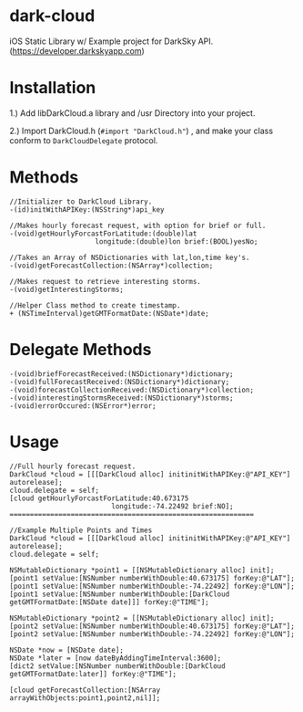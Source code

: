 dark-cloud
==========

iOS Static Library w/ Example project for DarkSky API. (https://developer.darkskyapp.com)


Installation
==========

1.) Add libDarkCloud.a library and /usr Directory into your project.

2.) Import DarkCloud.h (`#import "DarkCloud.h"`) , and make your class conform to `DarkCloudDelegate` protocol.

Methods
==========
    //Initializer to DarkCloud Library.
    -(id)initWithAPIKey:(NSString*)api_key
    
    //Makes hourly forecast request, with option for brief or full.
    -(void)getHourlyForcastForLatitude:(double)lat 
                         longitude:(double)lon brief:(BOOL)yesNo;
                         
    //Takes an Array of NSDictionaries with lat,lon,time key's.
    -(void)getForecastCollection:(NSArray*)collection;
    
    //Makes request to retrieve interesting storms.
    -(void)getInterestingStorms;
    
    //Helper Class method to create timestamp.
    + (NSTimeInterval)getGMTFormatDate:(NSDate*)date;
Delegate Methods
==========
    -(void)briefForecastReceived:(NSDictionary*)dictionary;
    -(void)fullForecastReceived:(NSDictionary*)dictionary;
    -(void)forecastCollectionReceived:(NSDictionary*)collection;
    -(void)interestingStormsReceived:(NSDictionary*)storms;
    -(void)errorOccured:(NSError*)error;
Usage
==========
    
    //Full hourly forecast request.
    DarkCloud *cloud = [[[DarkCloud alloc] initinitWithAPIKey:@"API_KEY"] autorelease];
    cloud.delegate = self;
    [cloud getHourlyForcastForLatitude:40.673175 
                             longitude:-74.22492 brief:NO];
    ============================================================
    
    //Example Multiple Points and Times
    DarkCloud *cloud = [[[DarkCloud alloc] initinitWithAPIKey:@"API_KEY"] autorelease];
    cloud.delegate = self;
    
    NSMutableDictionary *point1 = [[NSMutableDictionary alloc] init];
    [point1 setValue:[NSNumber numberWithDouble:40.673175] forKey:@"LAT"];
    [point1 setValue:[NSNumber numberWithDouble:-74.22492] forKey:@"LON"];
    [point1 setValue:[NSNumber numberWithDouble:[DarkCloud getGMTFormatDate:[NSDate date]]] forKey:@"TIME"];
    
    NSMutableDictionary *point2 = [[NSMutableDictionary alloc] init];
    [point2 setValue:[NSNumber numberWithDouble:40.673175] forKey:@"LAT"];
    [point2 setValue:[NSNumber numberWithDouble:-74.22492] forKey:@"LON"];
    
    NSDate *now = [NSDate date];
    NSDate *later = [now dateByAddingTimeInterval:3600];
    [dict2 setValue:[NSNumber numberWithDouble:[DarkCloud getGMTFormatDate:later]] forKey:@"TIME"];

    [cloud getForecastCollection:[NSArray arrayWithObjects:point1,point2,nil]];                         
                             
                             
